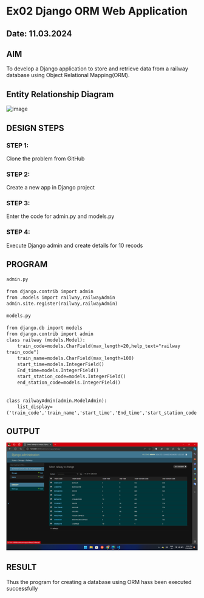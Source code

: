 # Ex02 Django ORM Web Application
## Date: 11.03.2024

## AIM
To develop a Django application to store and retrieve data from a railway database using Object Relational Mapping(ORM).

## Entity Relationship Diagram

![image](https://github.com/KISHORE7812883161/ORM/assets/142528124/2c493418-6d7c-4fba-8a2e-b371e813e588)

## DESIGN STEPS

### STEP 1:
Clone the problem from GitHub

### STEP 2:
Create a new app in Django project

### STEP 3:
Enter the code for admin.py and models.py

### STEP 4:
Execute Django admin and create details for 10 recods

## PROGRAM
```
admin.py

from django.contrib import admin
from .models import railway,railwayAdmin
admin.site.register(railway,railwayAdmin)

models.py

from django.db import models
from django.contrib import admin
class railway (models.Model):
    train_code=models.CharField(max_length=20,help_text="railway train_code")
    train_name=models.CharField(max_length=100)
    start_time=models.IntegerField()
    End_time=models.IntegerField()
    start_station_code=models.IntegerField()
    end_station_code=models.IntegerField()
    
 
class railwayAdmin(admin.ModelAdmin):
    list_display=('train_code','train_name','start_time','End_time','start_station_code','end_station_code',)

```

## OUTPUT

![alt text](<Screenshot 2024-03-14 231413.png>)


## RESULT
Thus the program for creating a database using ORM hass been executed successfully
